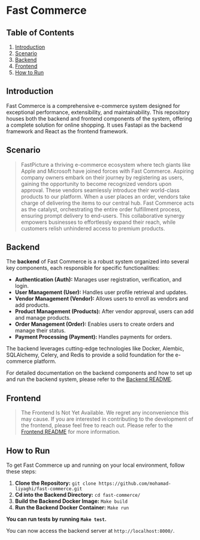 # Fast Commerce

## Table of Contents
1. [Introduction](#introduction)
2. [Scenario](#scenario)
3. [Backend](#backend)
4. [Frontend](#frontend)
5. [How to Run](#how-to-run)

## Introduction
Fast Commerce is a comprehensive e-commerce system designed for exceptional performance, extensibility, and maintainability. This repository houses both the backend and frontend components of the system, offering a complete solution for online shopping.
It uses Fastapi as the backend framework and React as the frontend framework.

## Scenario
> FastPicture a thriving e-commerce ecosystem where tech giants like Apple and Microsoft have joined forces with Fast Commerce. Aspiring company owners embark on their journey by registering as users, gaining the opportunity to become recognized vendors upon approval. These vendors seamlessly introduce their world-class products to our platform. When a user places an order, vendors take charge of delivering the items to our central hub. Fast Commerce acts as the catalyst, orchestrating the entire order fulfillment process, ensuring prompt delivery to end-users. This collaborative synergy empowers businesses to effortlessly expand their reach, while customers relish unhindered access to premium products.

## Backend
The **backend** of Fast Commerce is a robust system organized into several key components, each responsible for specific functionalities:

- **Authentication (Auth):** Manages user registration, verification, and login.
- **User Management (User):** Handles user profile retrieval and updates.
- **Vendor Management (Vendor):** Allows users to enroll as vendors and add products.
- **Product Management (Products):** After vendor approval, users can add and manage products.
- **Order Management (Order):** Enables users to create orders and manage their status.
- **Payment Processing (Payment):** Handles payments for orders.

The backend leverages cutting-edge technologies like Docker, Alembic, SQLAlchemy, Celery, and Redis to provide a solid foundation for the e-commerce platform.

For detailed documentation on the backend components and how to set up and run the backend system, please refer to the [Backend README](backend/README.md).

## Frontend

> The Frontend Is Not Yet Available. We regret any inconvenience this may cause. If you are interested in contributing to the development of the frontend, please feel free to reach out.
Please refer to the [Frontend README](frontend/README.md) for more information.

## How to Run
To get Fast Commerce up and running on your local environment, follow these steps:

1. **Clone the Repository:** `git clone https://github.com/mohamad-liyaghi/fast-commerce.git`
2. **Cd into the Backend Directory:** `cd fast-commerce/`
3. **Build the Backend Docker Image:** `Make build`
4. **Run the Backend Docker Container:** `Make run`

**You can run tests by running `Make test`.**


You can now access the backend server at `http://localhost:8000/`.